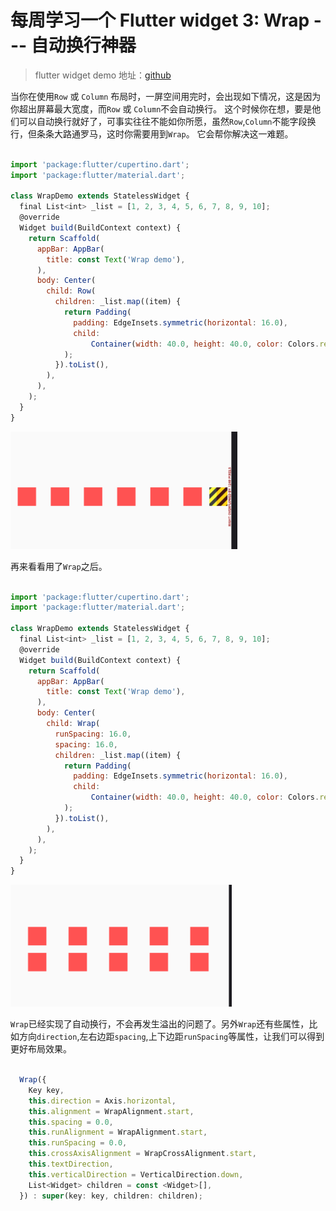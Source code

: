 # 每周学习一个 Flutter widget 3: Wrap --- 自动换行神器

> flutter widget demo 地址：[github](https://github.com/Rudy24/flutter_study/blob/master/flutter_study_demo1/lib/wrap/wrap.md)

当你在使用`Row` 或 `Column` 布局时，一屏空间用完时，会出现如下情况，这是因为你超出屏幕最大宽度，而`Row` 或 `Column`不会自动换行。
这个时候你在想，要是他们可以自动换行就好了，可事实往往不能如你所愿，虽然`Row`,`Column`不能字段换行，但条条大路通罗马，这时你需要用到`Wrap`。
它会帮你解决这一难题。

```javascript

import 'package:flutter/cupertino.dart';
import 'package:flutter/material.dart';

class WrapDemo extends StatelessWidget {
  final List<int> _list = [1, 2, 3, 4, 5, 6, 7, 8, 9, 10];
  @override
  Widget build(BuildContext context) {
    return Scaffold(
      appBar: AppBar(
        title: const Text('Wrap demo'),
      ),
      body: Center(
        child: Row(
          children: _list.map((item) {
            return Padding(
              padding: EdgeInsets.symmetric(horizontal: 16.0),
              child:
                  Container(width: 40.0, height: 40.0, color: Colors.redAccent),
            );
          }).toList(),
        ),
      ),
    );
  }
}

```

![](flutter_wrap.png)

再来看看用了`Wrap`之后。

```javascript

import 'package:flutter/cupertino.dart';
import 'package:flutter/material.dart';

class WrapDemo extends StatelessWidget {
  final List<int> _list = [1, 2, 3, 4, 5, 6, 7, 8, 9, 10];
  @override
  Widget build(BuildContext context) {
    return Scaffold(
      appBar: AppBar(
        title: const Text('Wrap demo'),
      ),
      body: Center(
        child: Wrap(
          runSpacing: 16.0,
          spacing: 16.0,
          children: _list.map((item) {
            return Padding(
              padding: EdgeInsets.symmetric(horizontal: 16.0),
              child:
                  Container(width: 40.0, height: 40.0, color: Colors.redAccent),
            );
          }).toList(),
        ),
      ),
    );
  }
}


```

![](flutter_wrap2.png)

`Wrap`已经实现了自动换行，不会再发生溢出的问题了。另外`Wrap`还有些属性，比如方向`direction`,左右边距`spacing`,上下边距`runSpacing`等属性，让我们可以得到更好布局效果。

```javascript

  Wrap({
    Key key,
    this.direction = Axis.horizontal,
    this.alignment = WrapAlignment.start,
    this.spacing = 0.0,
    this.runAlignment = WrapAlignment.start,
    this.runSpacing = 0.0,
    this.crossAxisAlignment = WrapCrossAlignment.start,
    this.textDirection,
    this.verticalDirection = VerticalDirection.down,
    List<Widget> children = const <Widget>[],
  }) : super(key: key, children: children);

```
